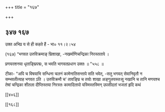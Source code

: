 +++
title = "१६७"

+++


## ३४७ १६७
उक्त अभिप्र य से ही कहते हैं - भा० ११।२।५४ 

(१६७) “भगवत उरुविक्रमाङ् घ्रिशाखा, -नखर्माणिचन्द्रिका निरस्ततापे । 

प्रणयरशनया धृताङ्घ्रिपद्मः, स भवति भागवतप्रधान उक्तः ॥ "५५८ ॥ 

टीका- "अपि च विषयाभि सन्धिना चलनं कामेनातिसन्तापे सति भवेत्, -सतु भगवत् सेवानिवृतौ न सम्भवतीत्याह भगवत ऽति । उरुविक्रमौ च' ताव‌ङ्घ्रि च तयोः शाखा अङ्गुलयस्तःसु नखानि च तानि मणयश्च तेषां चन्द्रिका शीतला दीप्तिस्तया निरस्तः कामादितापो यस्मिस्तस्मिन् उपसीदतां भजतां हृदि कथं 

[[४०६]] 

[[१६८]]
